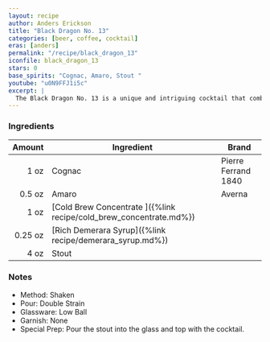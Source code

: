 ```yaml
---
layout: recipe
author: Anders Erickson
title: "Black Dragon No. 13"
categories: [beer, coffee, cocktail]
eras: [anders]
permalink: "/recipe/black_dragon_13"
iconfile: black_dragon_13
stars: 0
base_spirits: "Cognac, Amaro, Stout "
youtube: "u0N9FFJ1i5c"
excerpt: |
  The Black Dragon No. 13 is a unique and intriguing cocktail that combines the boldness of coffee and stout with the sophistication of cognac and amaro.
---
```


### Ingredients

|  Amount | Ingredient                                                         | Brand               |
| ------: | ------------------------------------------------------------------ | ------------------- |
|    1 oz | Cognac                                                             | Pierre Ferrand 1840 |
|  0.5 oz | Amaro                                                              | Averna              |
|    1 oz | [Cold Brew Concentrate ]({%link recipe/cold_brew_concentrate.md%}) |
| 0.25 oz | [Rich Demerara Syrup]({%link recipe/demerara_syrup.md%})           |
|    4 oz | Stout                                                              |

### Notes

- Method: Shaken
- Pour: Double Strain
- Glassware: Low Ball
- Garnish: None
- Special Prep: Pour the stout into the glass and top with the cocktail.
